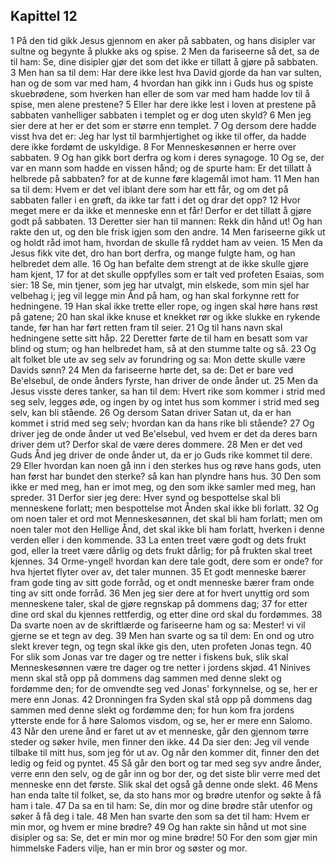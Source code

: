 ## Kapittel 12

1 På den tid gikk Jesus gjennom en aker på sabbaten, og hans disipler var sultne og begynte å plukke aks og spise.
2 Men da fariseerne så det, sa de til ham: Se, dine disipler gjør det som det ikke er tillatt å gjøre på sabbaten.
3 Men han sa til dem: Har dere ikke lest hva David gjorde da han var sulten, han og de som var med ham,
4 hvordan han gikk inn i Guds hus og spiste skuebrødene, som hverken han eller de som var med ham hadde lov til å spise, men alene prestene?
5 Eller har dere ikke lest i loven at prestene på sabbaten vanhelliger sabbaten i templet og er dog uten skyld?
6 Men jeg sier dere at her er det som er større enn templet.
7 Og dersom dere hadde visst hva det er: Jeg har lyst til barmhjertighet og ikke til offer, da hadde dere ikke fordømt de uskyldige.
8 For Menneskesønnen er herre over sabbaten.
9 Og han gikk bort derfra og kom i deres synagoge.
10 Og se, der var en mann som hadde en vissen hånd; og de spurte ham: Er det tillatt å helbrede på sabbaten? for at de kunne føre klagemål imot ham.
11 Men han sa til dem: Hvem er det vel iblant dere som har ett får, og om det på sabbaten faller i en grøft, da ikke tar fatt i det og drar det opp?
12 Hvor meget mere er da ikke et menneske enn et får! Derfor er det tillatt å gjøre godt på sabbaten.
13 Deretter sier han til mannen: Rekk din hånd ut! Og han rakte den ut, og den ble frisk igjen som den andre.
14 Men fariseerne gikk ut og holdt råd imot ham, hvordan de skulle få ryddet ham av veien.
15 Men da Jesus fikk vite det, dro han bort derfra, og mange fulgte ham, og han helbredet dem alle.
16 Og han befalte dem strengt at de ikke skulle gjøre ham kjent,
17 for at det skulle oppfylles som er talt ved profeten Esaias, som sier:
18 Se, min tjener, som jeg har utvalgt, min elskede, som min sjel har velbehag i; jeg vil legge min Ånd på ham, og han skal forkynne rett for hedningene.
19 Han skal ikke trette eller rope, og ingen skal høre hans røst på gatene;
20 han skal ikke knuse et knekket rør og ikke slukke en rykende tande, før han har ført retten fram til seier.
21 Og til hans navn skal hedningene sette sitt håp.
22 Deretter førte de til ham en besatt som var blind og stum; og han helbredet ham, så at den stumme talte og så.
23 Og alt folket ble ute av seg selv av forundring og sa: Mon dette skulle være Davids sønn?
24 Men da fariseerne hørte det, sa de: Det er bare ved Be'elsebul, de onde ånders fyrste, han driver de onde ånder ut.
25 Men da Jesus visste deres tanker, sa han til dem: Hvert rike som kommer i strid med seg selv, legges øde, og ingen by og intet hus som kommer i strid med seg selv, kan bli stående.
26 Og dersom Satan driver Satan ut, da er han kommet i strid med seg selv; hvordan kan da hans rike bli stående?
27 Og driver jeg de onde ånder ut ved Be'elsebul, ved hvem er det da deres barn driver dem ut? Derfor skal de være deres dommere.
28 Men er det ved Guds Ånd jeg driver de onde ånder ut, da er jo Guds rike kommet til dere.
29 Eller hvordan kan noen gå inn i den sterkes hus og røve hans gods, uten han først har bundet den sterke? så kan han plyndre hans hus.
30 Den som ikke er med meg, han er imot meg, og den som ikke samler med meg, han spreder.
31 Derfor sier jeg dere: Hver synd og bespottelse skal bli menneskene forlatt; men bespottelse mot Ånden skal ikke bli forlatt.
32 Og om noen taler et ord mot Menneskesønnen, det skal bli ham forlatt; men om noen taler mot den Hellige Ånd, det skal ikke bli ham forlatt, hverken i denne verden eller i den kommende.
33 La enten treet være godt og dets frukt god, eller la treet være dårlig og dets frukt dårlig; for på frukten skal treet kjennes.
34 Orme-yngel! hvordan kan dere tale godt, dere som er onde? for hva hjertet flyter over av, det taler munnen.
35 Et godt menneske bærer fram gode ting av sitt gode forråd, og et ondt menneske bærer fram onde ting av sitt onde forråd.
36 Men jeg sier dere at for hvert unyttig ord som menneskene taler, skal de gjøre regnskap på dommens dag;
37 for etter dine ord skal du kjennes rettferdig, og etter dine ord skal du fordømmes.
38 Da svarte noen av de skriftlærde og fariseerne ham og sa: Mester! vi vil gjerne se et tegn av deg.
39 Men han svarte og sa til dem: En ond og utro slekt krever tegn, og tegn skal ikke gis den, uten profeten Jonas tegn.
40 For slik som Jonas var tre dager og tre netter i fiskens buk, slik skal Menneskesønnen være tre dager og tre netter i jordens skjød.
41 Ninives menn skal stå opp på dommens dag sammen med denne slekt og fordømme den; for de omvendte seg ved Jonas' forkynnelse, og se, her er mere enn Jonas.
42 Dronningen fra Syden skal stå opp på dommens dag sammen med denne slekt og fordømme den; for hun kom fra jordens ytterste ende for å høre Salomos visdom, og se, her er mere enn Salomo.
43 Når den urene ånd er faret ut av et menneske, går den gjennom tørre steder og søker hvile, men finner den ikke.
44 Da sier den: Jeg vil vende tilbake til mitt hus, som jeg fór ut av. Og når den kommer dit, finner den det ledig og feid og pyntet.
45 Så går den bort og tar med seg syv andre ånder, verre enn den selv, og de går inn og bor der, og det siste blir verre med det menneske enn det første. Slik skal det også gå denne onde slekt.
46 Mens han enda talte til folket, se, da sto hans mor og brødre utenfor og søkte å få ham i tale.
47 Da sa en til ham: Se, din mor og dine brødre står utenfor og søker å få deg i tale.
48 Men han svarte den som sa det til ham: Hvem er min mor, og hvem er mine brødre?
49 Og han rakte sin hånd ut mot sine disipler og sa: Se, det er min mor og mine brødre!
50 For den som gjør min himmelske Faders vilje, han er min bror og søster og mor.
